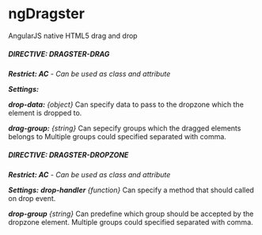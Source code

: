 # ngDragster
AngularJS native HTML5 drag and drop

##### DIRECTIVE: DRAGSTER-DRAG
_**Restrict: AC** - Can be used as class and attribute_

_**Settings:**_

_**drop-data:** {object}_
Can specify data to pass to the dropzone which the element is dropped to.

_**drag-group:** {string}_
Can sepecify groups which the dragged elements belongs to Multiple groups could specified separated with comma.

##### DIRECTIVE: DRAGSTER-DROPZONE
_**Restrict: AC** - Can be used as class and attribute_

_**Settings:**_
_**drop-handler** {function}_
Can specify a method that should called on drop event.

_**drop-group** {string}_
Can predefine which group should be accepted by the dropzone element. Multiple groups could specified separated with comma.